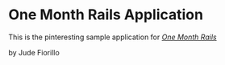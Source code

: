 # One Month Rails Application

This is the pinteresting sample application for [*One Month Rails*](http://onemonthrails.com)

by Jude Fiorillo